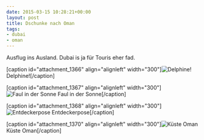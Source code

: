 ```yaml
---
date: 2015-03-15 10:28:21+00:00
layout: post
title: Dschunke nach Oman
tags:
- dubai
- oman
---
```


Ausflug ins Ausland. Dubai is ja für Touris eher fad.

[caption id="attachment_1366" align="alignleft" width="300"]![Delphine!](http://clemi.ag3r.at/wp-content/uploads/2015/03/DSC_0052-300x200.jpg) Delphine![/caption]

[caption id="attachment_1367" align="alignleft" width="300"]![Faul in der Sonne](http://clemi.ag3r.at/wp-content/uploads/2015/03/DSC_0060-300x200.jpg) Faul in der Sonne[/caption]

[caption id="attachment_1368" align="alignleft" width="300"]![Entdeckerpose](http://clemi.ag3r.at/wp-content/uploads/2015/03/DSC_0064-300x200.jpg) Entdeckerpose[/caption]

[caption id="attachment_1370" align="alignleft" width="300"]![Küste Oman](http://clemi.ag3r.at/wp-content/uploads/2015/03/DSC_0061-300x200.jpg) Küste Oman[/caption]
